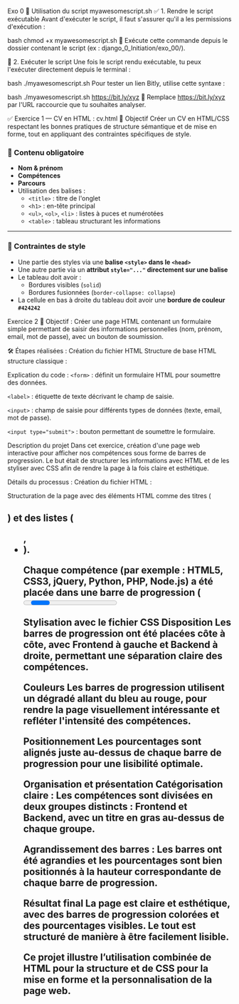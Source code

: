 Exo 0
 🐚 Utilisation du script myawesomescript.sh
 ✅ 1. Rendre le script exécutable
 Avant d'exécuter le script, il faut s'assurer qu'il a les permissions d'exécution :
 
 bash
 chmod +x myawesomescript.sh
 📁 Exécute cette commande depuis le dossier contenant le script (ex : django_0_Initiation/exo_00/).
 
 🚀 2. Exécuter le script
 Une fois le script rendu exécutable, tu peux l'exécuter directement depuis le terminal :
 
 bash
 ./myawesomescript.sh
 Pour tester un lien Bitly, utilise cette syntaxe :
 
 bash
 ./myawesomescript.sh https://bit.ly/xyz
 🔁 Remplace https://bit.ly/xyz par l'URL raccourcie que tu souhaites analyser.
 
 ✅ Exercice 1 — CV en HTML : cv.html
 🎯 Objectif
 Créer un CV en HTML/CSS respectant les bonnes pratiques de structure sémantique et de mise en forme, tout en appliquant des contraintes spécifiques de style.
 
 ### 🧱 Contenu obligatoire
 
 - **Nom & prénom**
 - **Compétences**
 - **Parcours**
 - Utilisation des balises :
   - `<title>` : titre de l'onglet
   - `<h1>` : en-tête principal
   - `<ul>`, `<ol>`, `<li>` : listes à puces et numérotées
   - `<table>` : tableau structurant les informations
 
 ---
 
 ### 🎨 Contraintes de style
 
 - Une partie des styles via une **balise `<style>` dans le `<head>`**
 - Une autre partie via un **attribut `style="..."` directement sur une balise**
 - Le tableau doit avoir :
   - Bordures visibles (`solid`)
   - Bordures fusionnées (`border-collapse: collapse`)
 - La cellule en bas à droite du tableau doit avoir une **bordure de couleur `#424242`**

Exercice 2
🎯 Objectif :
Créer une page HTML contenant un formulaire simple permettant de saisir des informations personnelles (nom, prénom, email, mot de passe), avec un bouton de soumission.

🛠️ Étapes réalisées :
Création du fichier HTML 
Structure de base HTML 
 structure classique :

Explication du code :
`<form>` : définit un formulaire HTML pour soumettre des données.

`<label>` : étiquette de texte décrivant le champ de saisie.

`<input>` : champ de saisie pour différents types de données (texte, email, mot de passe).

`<input type="submit">` : bouton permettant de soumettre le formulaire.

Description du projet
Dans cet exercice, création d'une page web interactive pour afficher nos compétences sous forme de barres de progression. Le but était de structurer les informations avec HTML et de les styliser avec CSS afin de rendre la page à la fois claire et esthétique.

Détails du processus :
Création du fichier HTML :

Structuration de la page avec des éléments HTML comme des titres (<h2>) et des listes (<ul>, <li>).

Chaque compétence (par exemple : HTML5, CSS3, jQuery, Python, PHP, Node.js) a été placée dans une barre de progression (<progress>), permettant de visualiser visuellement le niveau de chaque compétence.
Stylisation avec le fichier CSS :

Stylisation avec le fichier CSS
Disposition
Les barres de progression ont été placées côte à côte, avec Frontend à gauche et Backend à droite, permettant une séparation claire des compétences.

Couleurs
Les barres de progression utilisent un dégradé allant du bleu au rouge, pour rendre la page visuellement intéressante et refléter l'intensité des compétences.

Positionnement
Les pourcentages sont alignés juste au-dessus de chaque barre de progression pour une lisibilité optimale.

Organisation et présentation
Catégorisation claire : Les compétences sont divisées en deux groupes distincts : Frontend et Backend, avec un titre en gras au-dessus de chaque groupe.

Agrandissement des barres : Les barres ont été agrandies et les pourcentages sont bien positionnés à la hauteur correspondante de chaque barre de progression.

Résultat final
La page est claire et esthétique, avec des barres de progression colorées et des pourcentages visibles. Le tout est structuré de manière à être facilement lisible.

Ce projet illustre l’utilisation combinée de HTML pour la structure et de CSS pour la mise en forme et la personnalisation de la page web.

